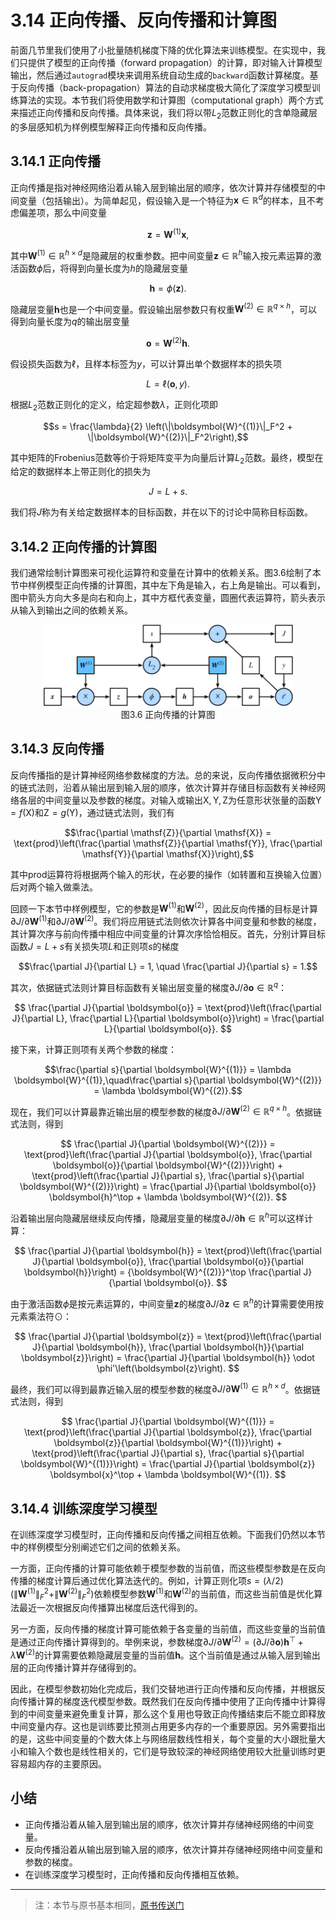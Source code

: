 # 3.14 正向传播、反向传播和计算图

前面几节里我们使用了小批量随机梯度下降的优化算法来训练模型。在实现中，我们只提供了模型的正向传播（forward propagation）的计算，即对输入计算模型输出，然后通过`autograd`模块来调用系统自动生成的`backward`函数计算梯度。基于反向传播（back-propagation）算法的自动求梯度极大简化了深度学习模型训练算法的实现。本节我们将使用数学和计算图（computational graph）两个方式来描述正向传播和反向传播。具体来说，我们将以带$L_2$范数正则化的含单隐藏层的多层感知机为样例模型解释正向传播和反向传播。

## 3.14.1 正向传播

正向传播是指对神经网络沿着从输入层到输出层的顺序，依次计算并存储模型的中间变量（包括输出）。为简单起见，假设输入是一个特征为$\boldsymbol{x} \in \mathbb{R}^d$的样本，且不考虑偏差项，那么中间变量

$$\boldsymbol{z} = \boldsymbol{W}^{(1)} \boldsymbol{x},$$

其中$\boldsymbol{W}^{(1)} \in \mathbb{R}^{h \times d}$是隐藏层的权重参数。把中间变量$\boldsymbol{z} \in \mathbb{R}^h$输入按元素运算的激活函数$\phi$后，将得到向量长度为$h$的隐藏层变量

$$\boldsymbol{h} = \phi (\boldsymbol{z}).$$

隐藏层变量$\boldsymbol{h}$也是一个中间变量。假设输出层参数只有权重$\boldsymbol{W}^{(2)} \in \mathbb{R}^{q \times h}$，可以得到向量长度为$q$的输出层变量

$$\boldsymbol{o} = \boldsymbol{W}^{(2)} \boldsymbol{h}.$$

假设损失函数为$\ell$，且样本标签为$y$，可以计算出单个数据样本的损失项

$$L = \ell(\boldsymbol{o}, y).$$

根据$L_2$范数正则化的定义，给定超参数$\lambda$，正则化项即

$$s = \frac{\lambda}{2} \left(\|\boldsymbol{W}^{(1)}\|_F^2 + \|\boldsymbol{W}^{(2)}\|_F^2\right),$$

其中矩阵的Frobenius范数等价于将矩阵变平为向量后计算$L_2$范数。最终，模型在给定的数据样本上带正则化的损失为

$$J = L + s.$$

我们将$J$称为有关给定数据样本的目标函数，并在以下的讨论中简称目标函数。


## 3.14.2 正向传播的计算图

我们通常绘制计算图来可视化运算符和变量在计算中的依赖关系。图3.6绘制了本节中样例模型正向传播的计算图，其中左下角是输入，右上角是输出。可以看到，图中箭头方向大多是向右和向上，其中方框代表变量，圆圈代表运算符，箭头表示从输入到输出之间的依赖关系。

<div align=center>
<img width="400" src="../../img/chapter03/3.14_forward.png"/>
</div>
<div align=center> 图3.6 正向传播的计算图</div>

## 3.14.3 反向传播

反向传播指的是计算神经网络参数梯度的方法。总的来说，反向传播依据微积分中的链式法则，沿着从输出层到输入层的顺序，依次计算并存储目标函数有关神经网络各层的中间变量以及参数的梯度。对输入或输出$\mathsf{X}, \mathsf{Y}, \mathsf{Z}$为任意形状张量的函数$\mathsf{Y}=f(\mathsf{X})$和$\mathsf{Z}=g(\mathsf{Y})$，通过链式法则，我们有

$$\frac{\partial \mathsf{Z}}{\partial \mathsf{X}} = \text{prod}\left(\frac{\partial \mathsf{Z}}{\partial \mathsf{Y}}, \frac{\partial \mathsf{Y}}{\partial \mathsf{X}}\right),$$

其中$\text{prod}$运算符将根据两个输入的形状，在必要的操作（如转置和互换输入位置）后对两个输入做乘法。

回顾一下本节中样例模型，它的参数是$\boldsymbol{W}^{(1)}$和$\boldsymbol{W}^{(2)}$，因此反向传播的目标是计算$\partial J/\partial \boldsymbol{W}^{(1)}$和$\partial J/\partial \boldsymbol{W}^{(2)}$。我们将应用链式法则依次计算各中间变量和参数的梯度，其计算次序与前向传播中相应中间变量的计算次序恰恰相反。首先，分别计算目标函数$J=L+s$有关损失项$L$和正则项$s$的梯度

$$\frac{\partial J}{\partial L} = 1, \quad \frac{\partial J}{\partial s} = 1.$$

其次，依据链式法则计算目标函数有关输出层变量的梯度$\partial J/\partial \boldsymbol{o} \in \mathbb{R}^q$：

$$
\frac{\partial J}{\partial \boldsymbol{o}}
= \text{prod}\left(\frac{\partial J}{\partial L}, \frac{\partial L}{\partial \boldsymbol{o}}\right)
= \frac{\partial L}{\partial \boldsymbol{o}}.
$$


接下来，计算正则项有关两个参数的梯度：

$$\frac{\partial s}{\partial \boldsymbol{W}^{(1)}} = \lambda \boldsymbol{W}^{(1)},\quad\frac{\partial s}{\partial \boldsymbol{W}^{(2)}} = \lambda \boldsymbol{W}^{(2)}.$$


现在，我们可以计算最靠近输出层的模型参数的梯度$\partial J/\partial \boldsymbol{W}^{(2)} \in \mathbb{R}^{q \times h}$。依据链式法则，得到

$$
\frac{\partial J}{\partial \boldsymbol{W}^{(2)}}
= \text{prod}\left(\frac{\partial J}{\partial \boldsymbol{o}}, \frac{\partial \boldsymbol{o}}{\partial \boldsymbol{W}^{(2)}}\right) + \text{prod}\left(\frac{\partial J}{\partial s}, \frac{\partial s}{\partial \boldsymbol{W}^{(2)}}\right)
= \frac{\partial J}{\partial \boldsymbol{o}} \boldsymbol{h}^\top + \lambda \boldsymbol{W}^{(2)}.
$$


沿着输出层向隐藏层继续反向传播，隐藏层变量的梯度$\partial J/\partial \boldsymbol{h} \in \mathbb{R}^h$可以这样计算：

$$
\frac{\partial J}{\partial \boldsymbol{h}}
= \text{prod}\left(\frac{\partial J}{\partial \boldsymbol{o}}, \frac{\partial \boldsymbol{o}}{\partial \boldsymbol{h}}\right)
= {\boldsymbol{W}^{(2)}}^\top \frac{\partial J}{\partial \boldsymbol{o}}.
$$


由于激活函数$\phi$是按元素运算的，中间变量$\boldsymbol{z}$的梯度$\partial J/\partial \boldsymbol{z} \in \mathbb{R}^h$的计算需要使用按元素乘法符$\odot$：

$$
\frac{\partial J}{\partial \boldsymbol{z}}
= \text{prod}\left(\frac{\partial J}{\partial \boldsymbol{h}}, \frac{\partial \boldsymbol{h}}{\partial \boldsymbol{z}}\right)
= \frac{\partial J}{\partial \boldsymbol{h}} \odot \phi'\left(\boldsymbol{z}\right).
$$

最终，我们可以得到最靠近输入层的模型参数的梯度$\partial J/\partial \boldsymbol{W}^{(1)} \in \mathbb{R}^{h \times d}$。依据链式法则，得到

$$
\frac{\partial J}{\partial \boldsymbol{W}^{(1)}}
= \text{prod}\left(\frac{\partial J}{\partial \boldsymbol{z}}, \frac{\partial \boldsymbol{z}}{\partial \boldsymbol{W}^{(1)}}\right) + \text{prod}\left(\frac{\partial J}{\partial s}, \frac{\partial s}{\partial \boldsymbol{W}^{(1)}}\right)
= \frac{\partial J}{\partial \boldsymbol{z}} \boldsymbol{x}^\top + \lambda \boldsymbol{W}^{(1)}.
$$

## 3.14.4 训练深度学习模型

在训练深度学习模型时，正向传播和反向传播之间相互依赖。下面我们仍然以本节中的样例模型分别阐述它们之间的依赖关系。

一方面，正向传播的计算可能依赖于模型参数的当前值，而这些模型参数是在反向传播的梯度计算后通过优化算法迭代的。例如，计算正则化项$s = (\lambda/2) \left(\|\boldsymbol{W}^{(1)}\|_F^2 + \|\boldsymbol{W}^{(2)}\|_F^2\right)$依赖模型参数$\boldsymbol{W}^{(1)}$和$\boldsymbol{W}^{(2)}$的当前值，而这些当前值是优化算法最近一次根据反向传播算出梯度后迭代得到的。

另一方面，反向传播的梯度计算可能依赖于各变量的当前值，而这些变量的当前值是通过正向传播计算得到的。举例来说，参数梯度$\partial J/\partial \boldsymbol{W}^{(2)} = (\partial J / \partial \boldsymbol{o}) \boldsymbol{h}^\top + \lambda \boldsymbol{W}^{(2)}$的计算需要依赖隐藏层变量的当前值$\boldsymbol{h}$。这个当前值是通过从输入层到输出层的正向传播计算并存储得到的。

因此，在模型参数初始化完成后，我们交替地进行正向传播和反向传播，并根据反向传播计算的梯度迭代模型参数。既然我们在反向传播中使用了正向传播中计算得到的中间变量来避免重复计算，那么这个复用也导致正向传播结束后不能立即释放中间变量内存。这也是训练要比预测占用更多内存的一个重要原因。另外需要指出的是，这些中间变量的个数大体上与网络层数线性相关，每个变量的大小跟批量大小和输入个数也是线性相关的，它们是导致较深的神经网络使用较大批量训练时更容易超内存的主要原因。


## 小结

* 正向传播沿着从输入层到输出层的顺序，依次计算并存储神经网络的中间变量。
* 反向传播沿着从输出层到输入层的顺序，依次计算并存储神经网络中间变量和参数的梯度。
* 在训练深度学习模型时，正向传播和反向传播相互依赖。


------------
> 注：本节与原书基本相同，[原书传送门](https://zh.d2l.ai/chapter_deep-learning-basics/backprop.html)